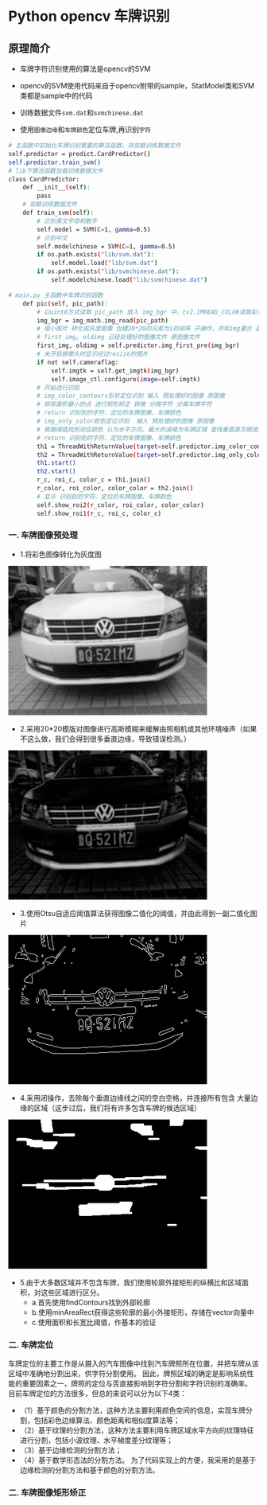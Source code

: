 # Python opencv 车牌识别

## 原理简介

* 车牌字符识别使用的算法是opencv的SVM

* opencv的SVM使用代码来自于opencv附带的sample，StatModel类和SVM类都是sample中的代码

* 训练数据文件`svm.dat`和`svmchinese.dat`

* 使用`图像边缘`和`车牌颜色`定位车牌,再识别`字符`

```bash
# 主函数中初始化车牌识别需要的算法函数，并加载训练数据文件
self.predictor = predict.CardPredictor()
self.predictor.train_svm()
# lib下算法函数加载训练数据文件
class CardPredictor:
    def __init__(self):
        pass
    # 加载训练数据文件
    def train_svm(self):
        # 识别英文字母和数字
        self.model = SVM(C=1, gamma=0.5)
        # 识别中文
        self.modelchinese = SVM(C=1, gamma=0.5)
        if os.path.exists("lib/svm.dat"):
            self.model.load("lib/svm.dat")
        if os.path.exists("lib/svmchinese.dat"):
            self.modelchinese.load("lib/svmchinese.dat")

```

```bash
# main.py 主函数中车牌识别函数
    def pic(self, pic_path):
        # 以uint8方式读取 pic_path 放入 img_bgr 中，cv2.IMREAD_COLOR读取彩色照片
        img_bgr = img_math.img_read(pic_path)
        # 缩小图片 转化成灰度图像 创建20*20的元素为1的矩阵 开操作，并和img重合 基于OTSU的二值化处理 找到图像边缘
        # first_img, oldimg 已经处理好的图像文件 原图像文件
        first_img, oldimg = self.predictor.img_first_pre(img_bgr)
        # 未开启摄像头时显示经过resize的图片
        if not self.cameraflag:
            self.imgtk = self.get_imgtk(img_bgr)
            self.image_ctl.configure(image=self.imgtk)
        # 开始进行识别
        # img_color_contours形状定位识别 输入 预处理好的图像 原图像 
        # 排除面积最小的点 进行矩形矫正 转换 分隔字符 分离车牌字符 
        # return 识别到的字符、定位的车牌图像、车牌颜色
        # img_only_color颜色定位识别  输入 预处理好的图像 原图像 
        # 根据阈值找到对应颜色 认为水平方向，最大的波峰为车牌区域 查找垂直直方图波峰 去掉车牌上下边缘1个像素，避免白边影响阈值判断 分隔字符 分离车牌字符 
        # return 识别到的字符、定位的车牌图像、车牌颜色
        th1 = ThreadWithReturnValue(target=self.predictor.img_color_contours, args=(first_img, oldimg))
        th2 = ThreadWithReturnValue(target=self.predictor.img_only_color, args=(oldimg, oldimg, first_img))
        th1.start()
        th2.start()
        r_c, roi_c, color_c = th1.join()
        r_color, roi_color, color_color = th2.join()
        # 显示 识别到的字符、定位的车牌图像、车牌颜色
        self.show_roi2(r_color, roi_color, color_color)
        self.show_roi1(r_c, roi_c, color_c)
```

### 一. 车牌图像预处理
* 1.将彩色图像转化为灰度图

![img_gray](/pic/img_pre/img_gray.jpg)

* 2.采用20*20模版对图像进行高斯模糊来缓解由照相机或其他环境噪声（如果不这么做，我们会得到很多垂直边缘，导致错误检测。）

![img_opening](/pic/img_pre/img_opening.jpg)

* 3.使用Otsu自适应阈值算法获得图像二值化的阈值，并由此得到一副二值化图片

![img_edge](/pic/img_pre/img_edge.jpg)

* 4.采用闭操作，去除每个垂直边缘线之间的空白空格，并连接所有包含 大量边缘的区域（这步过后，我们将有许多包含车牌的候选区域）

![img_contours](/pic/img_pre/img_contours.jpg)

* 5.由于大多数区域并不包含车牌，我们使用轮廓外接矩形的纵横比和区域面积，对这些区域进行区分。
    * a.首先使用findContours找到外部轮廓
    * b.使用minAreaRect获得这些轮廓的最小外接矩形，存储在vector向量中
    * c.使用面积和长宽比阈值，作基本的验证 


### 二. 车牌定位
  车牌定位的主要工作是从摄入的汽车图像中找到汽车牌照所在位置，并把车牌从该区域中准确地分割出来，供字符分割使用。
因此，牌照区域的确定是影响系统性能的重要因素之一，牌照的定位与否直接影响到字符分割和字符识别的准确率。
目前车牌定位的方法很多，但总的来说可以分为以下4类：
* （1）基于颜色的分割方法，这种方法主要利用颜色空间的信息，实现车牌分割，包括彩色边缘算法、颜色距离和相似度算法等；
* （2）基于纹理的分割方法，这种方法主要利用车牌区域水平方向的纹理特征进行分割，包括小波纹理、水平梯度差分纹理等；
* （3）基于边缘检测的分割方法；
* （4）基于数学形态法的分割方法。 
为了代码实现上的方便，我采用的是基于边缘检测的分割方法和基于颜色的分割方法。

### 二. 车牌图像矩形矫正
